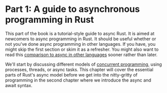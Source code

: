 # Part 1: A guide to asynchronous programming in Rust

This part of the book is a tutorial-style guide to async Rust. It is aimed at newcomers to async programming in Rust. It should be useful whether or not you've done async programming in other languages. If you have, you might skip the first section or skim it as a refresher. You might also want to read this [comparison to async in other languages](TODO) sooner rather than later.

We'll start by discussing different models of [concurrent programming](concurrency.md), using processes, threads, or async tasks. This chapter will cover the essential parts of Rust's async model before we get into the nitty-gritty of programming in the second chapter where we introduce the async and await syntax.
